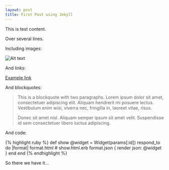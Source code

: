 ```yaml
---
layout: post
title: First Post using Jekyll
---
```


This is test content.

Over several lines.

Including images:

![Alt text](http://cdn.sstatic.net/stackoverflow/img/sprites.png?v=3c6263c3453b)

And links:

[Example link](http://daringfireball.net/projects/markdown/syntax)

And blockquotes:

> This is a blockquote with two paragraphs. Lorem ipsum dolor sit amet,
> consectetuer adipiscing elit. Aliquam hendrerit mi posuere lectus.
> Vestibulum enim wisi, viverra nec, fringilla in, laoreet vitae, risus.
> 
> Donec sit amet nisl. Aliquam semper ipsum sit amet velit. Suspendisse
> id sem consectetuer libero luctus adipiscing.

And code:

{% highlight ruby %}
def show @widget = Widget(params[:id]) respond_to do |format| format.html # show.html.erb format.json { render json: @widget } end end {% endhighlight %}

So there we have it...
